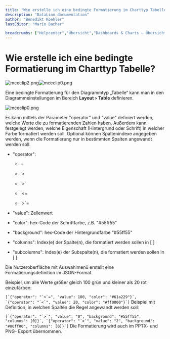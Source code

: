 ```yaml
---
title: "Wie erstelle ich eine bedingte Formatierung im Charttyp Tabelle?"
description: "DataLion documentation"
author: "Benedikt Koehler"
lastEditor: "Mario Bacher"

breadcrumbs: ["Helpcenter","Übersicht","Dashboards & Charts – Übersicht & Anleitungen","Tabellen in DataLion"]
---
```


# Wie erstelle ich eine bedingte Formatierung im Charttyp Tabelle?

![mceclip2.png](/img/3473796.png)![mceclip0.png](/img/3473802.png)

Eine bedingte Formatierung für den Diagrammtyp „Tabelle“ kann man in den Diagrammeinstellungen im Bereich **Layout `>` Table** definieren. 

![mceclip0.png](/img/3473808.png)

Es kann mittels der Parameter "operator" und "value" definiert werden, welche Werte die zu formatierenden Zahlen haben. Außerdem kann festgelegt werden, welche Eigenschaft (Hintergrund oder Schrift) in welcher Farbe formatiert werden soll. Optional können Spaltenindexe angegeben werden, wenn die Formatierung nur in bestimmten Spalten angewandt werden soll. 

-   "operator":
    
    -   \=
        
    -   `<
    -   \`>`
        
    -   `<=
    -   \`>`=
        
-   "value": Zellenwert
    
-   "color": hex-Code der Schriftfarbe, z.B. "#55ff55"
    
-   "background": hex-Code der Hintergrundfarbe "#55ff55"
    
-   "columns": Index(e) der Spalte(n), die formatiert werden sollen in [ ]
    
-   "subcolumns": Index(e) der Subspalte(n), die formatiert werden sollen in [ ]
    

Die Nutzeroberfläche mit Auswahlmenü erstellt eine Formatierungsdefinition im JSON-Format.

Beispiel, um alle Werte größer gleich 100 grün und kleiner als 20 rot einzufärben:

``
[`{"operator": "`>`=", "value": 100, "color": "#61a229"}`, `{"operator": "`<`", "value": 20, "color": "#ff0000"}`]
``
Beispiel mit Definition, in welchen Spalten die Regel angewandt werden soll:

``
[`{"operator": "`>`", "value": "0", "background": "#55ff55", "columns": [0]}`, `{"operator": "`>`", "value": "2", "background": "#00ff00", "columns": [0]}`]
``
Die Formatierung wird auch im PPTX- und PNG- Export übernommen.

